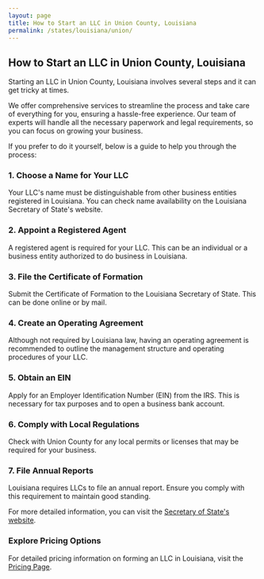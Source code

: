 ```yaml
---
layout: page
title: How to Start an LLC in Union County, Louisiana
permalink: /states/louisiana/union/
---
```


<h2>How to Start an LLC in Union County, Louisiana</h2>

<p>Starting an LLC in Union County, Louisiana involves several steps and it can get tricky at times.</p>

<p>We offer comprehensive services to streamline the process and take care of everything for you, ensuring a hassle-free experience. Our team of experts will handle all the necessary paperwork and legal requirements, so you can focus on growing your business.</p>

<p>If you prefer to do it yourself, below is a guide to help you through the process:</p>

<h3>1. Choose a Name for Your LLC</h3>
<p>Your LLC's name must be distinguishable from other business entities registered in Louisiana. You can check name availability on the Louisiana Secretary of State's website.</p>

<h3>2. Appoint a Registered Agent</h3>
<p>A registered agent is required for your LLC. This can be an individual or a business entity authorized to do business in Louisiana.</p>

<h3>3. File the Certificate of Formation</h3>
<p>Submit the Certificate of Formation to the Louisiana Secretary of State. This can be done online or by mail.</p>

<h3>4. Create an Operating Agreement</h3>
<p>Although not required by Louisiana law, having an operating agreement is recommended to outline the management structure and operating procedures of your LLC.</p>

<h3>5. Obtain an EIN</h3>
<p>Apply for an Employer Identification Number (EIN) from the IRS. This is necessary for tax purposes and to open a business bank account.</p>

<h3>6. Comply with Local Regulations</h3>
<p>Check with Union County for any local permits or licenses that may be required for your business.</p>

<h3>7. File Annual Reports</h3>
<p>Louisiana requires LLCs to file an annual report. Ensure you comply with this requirement to maintain good standing.</p>

<p>For more detailed information, you can visit the <a href="https://www.sos.louisiana.gov/">Secretary of State's website</a>.</p>

<h3>Explore Pricing Options</h3>
<p>For detailed pricing information on forming an LLC in Louisiana, visit the <a href="{ '/new-pricing/' | relative_url }">Pricing Page</a>.</p>
